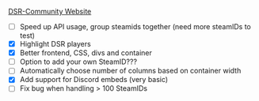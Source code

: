 
[DSR-Community Website](http://www.xvk3.net/glue.php)

- [ ] Speed up API usage, group steamids together (need more steamIDs to test)
- [x] Highlight DSR players
- [x] Better frontend, CSS, divs and container
- [ ] Option to add your own SteamID???
- [ ] Automatically choose number of columns based on container width
- [x] Add support for Discord embeds (very basic)
- [ ] Fix bug when handling > 100 SteamIDs
